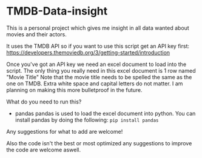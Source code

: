 # TMDB-Data-insight

This is a personal project which gives me insight in all data wanted about movies and their actors. 

It uses the TMDB API so if you want to use this script get an API key first:
https://developers.themoviedb.org/3/getting-started/introduction

Once you've got an API key we need an excel document to load into the script.
The only thing you really need in this excel document is 1 row named "Movie Title" 
Note that the movie title needs to be spelled the same as the one on TMDB. Extra white space and capital letters do not matter. I am planning on making this more bulletproof in the future.

What do you need to run this?
- pandas 
pandas is used to load the excel document into python. You can install pandas by doing the following:
`pip install pandas` 

Any suggestions for what to add are welcome!

Also the code isn't the best or most optimized any suggestions to improve the code are welcome aswell. 